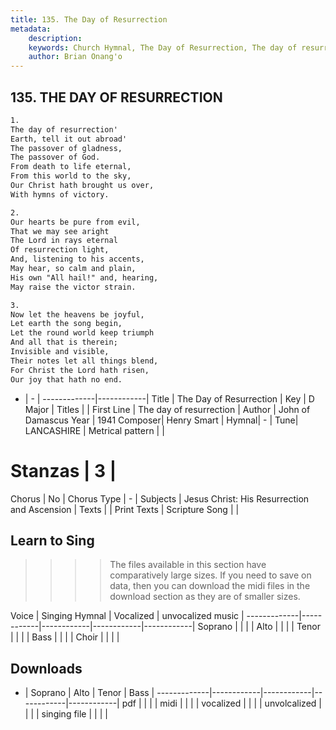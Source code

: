 ```yaml
---
title: 135. The Day of Resurrection
metadata:
    description: 
    keywords: Church Hymnal, The Day of Resurrection, The day of resurrection, 
    author: Brian Onang'o
---
```



## 135. THE DAY OF RESURRECTION

```txt
1.
The day of resurrection' 
Earth, tell it out abroad' 
The passover of gladness, 
The passover of God. 
From death to life eternal, 
From this world to the sky, 
Our Christ hath brought us over, 
With hymns of victory. 

2.
Our hearts be pure from evil, 
That we may see aright 
The Lord in rays eternal 
Of resurrection light, 
And, listening to his accents, 
May hear, so calm and plain, 
His own "All hail!" and, hearing, 
May raise the victor strain. 

3.
Now let the heavens be joyful, 
Let earth the song begin, 
Let the round world keep triumph 
And all that is therein; 
Invisible and visible, 
Their notes let all things blend, 
For Christ the Lord hath risen, 
Our joy that hath no end.

```

- |   -  |
-------------|------------|
Title | The Day of Resurrection |
Key | D Major |
Titles |  |
First Line | The day of resurrection |
Author | John of Damascus
Year | 1941
Composer| Henry Smart |
Hymnal|  - |
Tune| LANCASHIRE |
Metrical pattern | |
# Stanzas | 3 |
Chorus | No |
Chorus Type | - |
Subjects | Jesus Christ: His Resurrection and Ascension |
Texts |  |
Print Texts | 
Scripture Song |  |
  
## Learn to Sing

>>>> The files available in this section have comparatively large sizes. If you need to save on data, then you can download the midi files in the download section as they are of smaller sizes.

Voice |  Singing Hymnal | Vocalized | unvocalized music |
-------------|------------|------------|------------|------------|
Soprano | | | |
Alto | | | |
Tenor | | | |
Bass | | | |
Choir | | | |

## Downloads

- |  Soprano | Alto | Tenor | Bass |
-------------|------------|------------|------------|------------|
pdf | | | |
midi | | | |
vocalized | | | |
unvolcalized | | | |
singing file | | | |
  